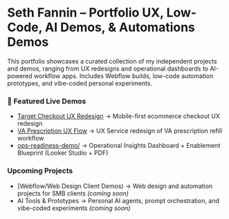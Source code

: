 # Seth Fannin – Portfolio  UX, Low-Code, AI Demos, & Automations Demos

This portfolio showcases a curated collection of my independent projects and demos, ranging from UX redesigns and operational dashboards to AI-powered workflow apps. Includes Webflow builds, low-code automation prototypes, and vibe-coded personal experiments.


### 🔗 Featured Live Demos
- [Target Checkout UX Redesign](https://target-mobile-checkout-ux-demo.netlify.app) → Mobile-first ecommerce checkout UX redesign  
- [VA Prescription UX Flow](https://va-ux-demo.netlify.app) →  UX Service redesign of VA prescription refill workflow
- [ops-readiness-demo/](./ops-readiness-demo) → Operational Insights Dashboard + Enablement Blueprint (Looker Studio + PDF)


### Upcoming Projects  
- [Webflow/Web Design Client Demos) → Web design and automation projects for SMB clients *(coming soon)*  
- AI Tools & Prototypes → Personal AI agents, prompt orchestration, and vibe-coded experiments *(coming soon)*  
